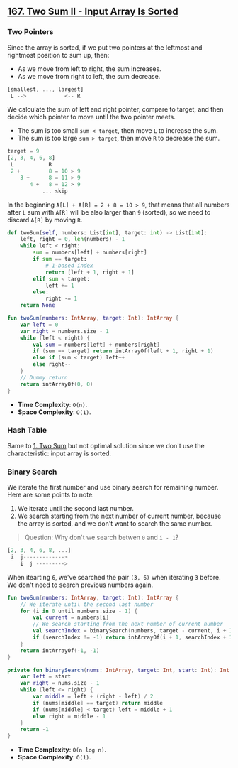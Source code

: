 ## [167. Two Sum II - Input Array Is Sorted](https://leetcode.com/problems/two-sum-ii-input-array-is-sorted/)

### Two Pointers
Since the array is sorted, if we put two pointers at the leftmost and rightmost position to sum up, then:

* As we move from left to right, the sum increases.
* As we move from right to left, the sum decrease.

```js
[smallest, ..., largest]
 L -->            <-- R
```

We calculate the sum of left and right pointer, compare to target, and then decide which pointer to move until the two pointer meets.

* The sum is too small `sum < target`, then move `L` to increase the sum.
* The sum is too large `sum > target`, then move `R` to decrease the sum.

```js
target = 9
[2, 3, 4, 6, 8]
 L           R
 2 +         8 = 10 > 9
    3 +      8 = 11 > 9
       4 +   8 = 12 > 9
           ... skip
```
In the beginning `A[L] + A[R] = 2 + 8 = 10 > 9`, that means that all numbers after `L` sum with `A[R]` will be also larger than `9` (sorted), so we need to discard `A[R]` by moving `R`.

```python
def twoSum(self, numbers: List[int], target: int) -> List[int]:
    left, right = 0, len(numbers) - 1
    while left < right:
        sum = numbers[left] + numbers[right]
        if sum == target:
            # 1-based index
            return [left + 1, right + 1]
        elif sum < target:
            left += 1
        else:
            right -= 1
    return None
```

```kotlin
fun twoSum(numbers: IntArray, target: Int): IntArray {
    var left = 0
    var right = numbers.size - 1
    while (left < right) {
        val sum = numbers[left] + numbers[right]
        if (sum == target) return intArrayOf(left + 1, right + 1)
        else if (sum < target) left++
        else right--
    }
    // Dummy return
    return intArrayOf(0, 0)
}
```

* **Time Complexity**: `O(n)`.
* **Space Complexity**: `O(1)`.

### Hash Table
Same to [1. Two Sum](../leetcode/1.two-sum.md) but not optimal solution since we don't use the characteristic: input array is sorted.

### Binary Search
We iterate the first number and use binary search for remaining number. Here are some points to note:
1. We iterate until the second last number.
2. We search starting from the next number of current number, because the array is sorted, and we don't want to search the same number.

> Question: Why don't we search betwen `0` and `i - 1`?

```js
[2, 3, 4, 6, 8, ...]
 i  j------------->
    i  j --------->
```

When itearting `6`, we've searched the pair `(3, 6)` when iterating `3` before. We don't need to search previous numbers again.

```kotlin
fun twoSum(numbers: IntArray, target: Int): IntArray {
    // We iterate until the second last number
    for (i in 0 until numbers.size - 1) {
        val current = numbers[i]
        // We search starting from the next number of current number
        val searchIndex = binarySearch(numbers, target - current, i + 1)
        if (searchIndex != -1) return intArrayOf(i + 1, searchIndex + 1)
    }
    return intArrayOf(-1, -1)
}

private fun binarySearch(nums: IntArray, target: Int, start: Int): Int {
    var left = start
    var right = nums.size - 1
    while (left <= right) {
        var middle = left + (right - left) / 2
        if (nums[middle] == target) return middle
        if (nums[middle] < target) left = middle + 1
        else right = middle - 1
    }
    return -1
}
```

* **Time Complexity**: `O(n log n)`.
* **Space Complexity**: `O(1)`.